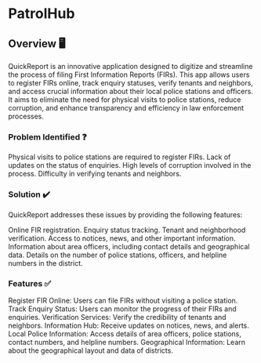 # PatrolHub

## Overview 🖥️
QuickReport is an innovative application designed to digitize and streamline the process of filing First Information Reports (FIRs). This app allows users to register FIRs online, track enquiry statuses, verify tenants and neighbors, and access crucial information about their local police stations and officers. It aims to eliminate the need for physical visits to police stations, reduce corruption, and enhance transparency and efficiency in law enforcement processes.

### Problem Identified ❓

Physical visits to police stations are required to register FIRs.
Lack of updates on the status of enquiries.
High levels of corruption involved in the process.
Difficulty in verifying tenants and neighbors.

### Solution ✔️
QuickReport addresses these issues by providing the following features:

Online FIR registration.
Enquiry status tracking.
Tenant and neighborhood verification.
Access to notices, news, and other important information.
Information about area officers, including contact details and geographical data.
Details on the number of police stations, officers, and helpline numbers in the district.

### Features ✅
Register FIR Online: Users can file FIRs without visiting a police station.
Track Enquiry Status: Users can monitor the progress of their FIRs and enquiries.
Verification Services: Verify the credibility of tenants and neighbors.
Information Hub: Receive updates on notices, news, and alerts.
Local Police Information: Access details of area officers, police stations, contact numbers, and helpline numbers.
Geographical Information: Learn about the geographical layout and data of districts.



